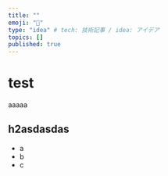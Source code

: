 ```yaml
---
title: ""
emoji: "👋"
type: "idea" # tech: 技術記事 / idea: アイデア
topics: []
published: true
---
```

# test

aaaaa

## h2asdasdas

* a
* b
* c
